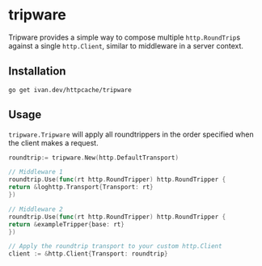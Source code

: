 # tripware

Tripware provides a simple way to compose multiple `http.RoundTrip`s against a single `http.Client`, similar to middleware in a server context.

## Installation

```shell
go get ivan.dev/httpcache/tripware
```

## Usage

`tripware.Tripware` will apply all roundtrippers in the order specified when the client makes a request.

```go
roundtrip:= tripware.New(http.DefaultTransport)

// Middleware 1
roundtrip.Use(func(rt http.RoundTripper) http.RoundTripper {
return &loghttp.Transport{Transport: rt}
})

// Middleware 2
roundtrip.Use(func(rt http.RoundTripper) http.RoundTripper {
return &exampleTripper{base: rt}
})

// Apply the roundtrip transport to your custom http.Client
client := &http.Client{Transport: roundtrip}
```
